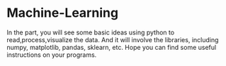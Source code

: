 # Machine-Learning
In the part, you will see some basic ideas using python to read,process,visualize the data.
And it will involve the libraries, including numpy, matplotlib, pandas, sklearn, etc.
Hope you can find some useful instructions on your programs.
